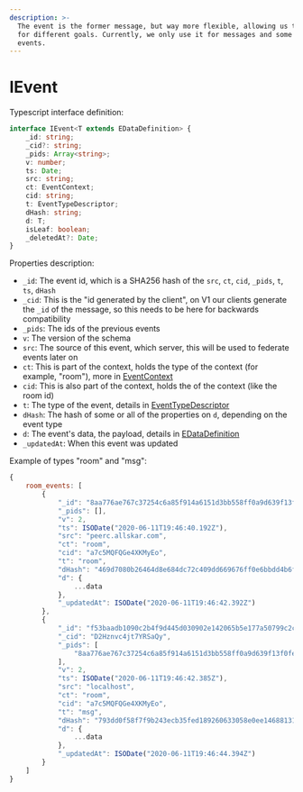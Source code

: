 ```yaml
---
description: >-
  The event is the former message, but way more flexible, allowing us to use it
  for different goals. Currently, we only use it for messages and some room
  events.
---
```


# IEvent

Typescript interface definition:

```typescript
interface IEvent<T extends EDataDefinition> {
	_id: string;
	_cid?: string;
	_pids: Array<string>;
	v: number;
	ts: Date;
	src: string;
	ct: EventContext;
	cid: string;
	t: EventTypeDescriptor;
	dHash: string;
	d: T;
	isLeaf: boolean;
	_deletedAt?: Date;
}
```

Properties description:

* `_id`: The event id, which is a SHA256 hash of the `src`, `ct`, `cid`, `_pids`, `t`, `ts`, `dHash`
* `_cid`: This is the "id generated by the client", on V1 our clients generate the `_id` of the message, so this needs to be here for backwards compatibility
* `_pids`: The ids of the previous events
* `v`: The version of the schema
* `src`: The source of this event, which server, this will be used to federate events later on
* `ct`: This is part of the context, holds the type of the context \(for example, "room"\), more in [EventContext](event-context.md)
* `cid`: This is also part of the context, holds the of the context \(like the room id\)
* `t`: The type of the event, details in [EventTypeDescriptor](event-type-descriptor.md)
* `dHash`: The hash of some or all of the properties on `d`, depending on the event type
* `d`: The event's data, the payload, details in [EDataDefinition](e-data-definition/)
* `_updatedAt`: When this event was updated

Example of types "room" and "msg":

```javascript
{
    room_events: [
        {
            "_id": "8aa776ae767c37254c6a85f914a6151d3bb558ff0a9d639f13f0fe5f11af92db",
            "_pids": [],
            "v": 2,
            "ts": ISODate("2020-06-11T19:46:40.192Z"),
            "src": "peerc.allskar.com",
            "ct": "room",
            "cid": "a7c5MQFQGe4XKMyEo",
            "t": "room",
            "dHash": "469d7080b26464d8e684dc72c409dd669676ff0e6bbdd4b6f3392c4cb1fd780d",
            "d": {
                ...data
            },
            "_updatedAt": ISODate("2020-06-11T19:46:42.392Z")
        },
        {
            "_id": "f53baadb1090c2b4f9d445d030902e142065b5e177a50799c2cc6b1d2a75800e",
            "_cid": "D2Hznvc4jt7YRSaQy",
            "_pids": [
                "8aa776ae767c37254c6a85f914a6151d3bb558ff0a9d639f13f0fe5f11af92db"
            ],
            "v": 2,
            "ts": ISODate("2020-06-11T19:46:42.385Z"),
            "src": "localhost",
            "ct": "room",
            "cid": "a7c5MQFQGe4XKMyEo",
            "t": "msg",
            "dHash": "793dd0f58f7f9b243ecb35fed189260633058e0ee1468813148b4e8b33567a2e",
            "d": {
                ...data
            },
            "_updatedAt": ISODate("2020-06-11T19:46:44.394Z")
        }
    ]
}
```

